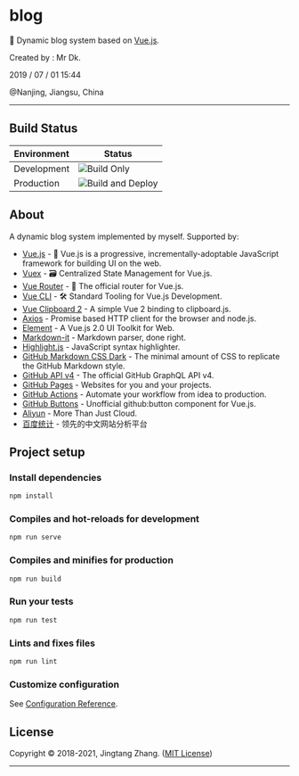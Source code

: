 # blog

🦆 Dynamic blog system based on [Vue.js](https://vuejs.org/).

Created by : Mr Dk.

2019 / 07 / 01 15:44

@Nanjing, Jiangsu, China

---

## Build Status

| Environment | Status                                                       |
| ----------- | ------------------------------------------------------------ |
| Development | ![Build Only](https://github.com/mrdrivingduck/blog/workflows/Build%20Only/badge.svg) |
| Production  | ![Build and Deploy](https://github.com/mrdrivingduck/blog/workflows/Build%20and%20Deploy/badge.svg?branch=master) |

## About

A dynamic blog system implemented by myself. Supported by:

* [Vue.js](https://vuejs.org/) - 🖖 Vue.js is a progressive, incrementally-adoptable JavaScript framework for building UI on the web.
* [Vuex](https://vuex.vuejs.org/) - 🗃️ Centralized State Management for Vue.js.
* [Vue Router](https://router.vuejs.org/) - 🚦 The official router for Vue.js.
* [Vue CLI](https://cli.vuejs.org/) - 🛠️ Standard Tooling for Vue.js Development.
* [Vue Clipboard 2](https://github.com/Inndy/vue-clipboard2) - A simple Vue 2 binding to clipboard.js.
* [Axios](https://github.com/axios/axios) - Promise based HTTP client for the browser and node.js.
* [Element](https://element.eleme.io/) - A Vue.js 2.0 UI Toolkit for Web.
* [Markdown-it](https://markdown-it.github.io/) - Markdown parser, done right.
* [Highlight.js](https://github.com/highlightjs/highlight.js) - JavaScript syntax highlighter.
* [GitHub Markdown CSS Dark](https://github.com/mrdrivingduck/github-markdown-css) - The minimal amount of CSS to replicate the GitHub Markdown style.
* [GitHub API v4](https://developer.github.com/v4/) - The official GitHub GraphQL API v4.
* [GitHub Pages](https://pages.github.com/) - Websites for you and your projects.
* [GitHub Actions](https://github.com/features/actions) - Automate your workflow from idea to production.
* [GitHub Buttons](https://buttons.github.io/) - Unofficial github:button component for Vue.js.
* [Aliyun](https://www.aliyun.com/) - More Than Just Cloud.
* [百度统计](https://tongji.baidu.com/) - 领先的中文网站分析平台

## Project setup

### Install dependencies

```bash
npm install
```

### Compiles and hot-reloads for development

```bash
npm run serve
```

### Compiles and minifies for production

```bash
npm run build
```

### Run your tests

```bash
npm run test
```

### Lints and fixes files

```bash
npm run lint
```

### Customize configuration

See [Configuration Reference](https://cli.vuejs.org/config/).

## License

Copyright © 2018-2021, Jingtang Zhang. ([MIT License](LICENSE))

---

